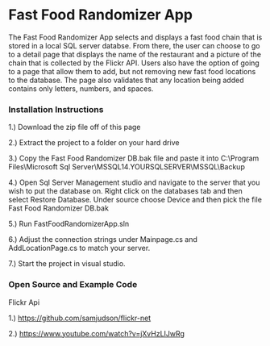 # Fast Food Randomizer App
The Fast Food Randomizer App selects and displays a fast food chain that is stored in a local SQL server databse. From there, the user can choose to go to a detail page that displays the name of the restaurant and a picture of the chain that is collected by the Flickr API. Users also have the option of going to a page that allow them to add, but not removing new fast food locations to the database. The page also validates that any location being added contains only letters, numbers, and spaces.  

### Installation Instructions

1.) Download the zip file off of this page

2.) Extract the project to a folder on your hard drive

3.) Copy the Fast Food Randomizer DB.bak file and paste it into C:\Program Files\Microsoft Sql Server\MSSQL14.YOURSQLSERVER\MSSQL\Backup

4.) Open Sql Server Management studio and navigate to the server that you wish to put the database on. Right click on the databases tab and then select Restore Database. Under source choose Device and then pick the file Fast Food Randomizer DB.bak

5.) Run FastFoodRandomizerApp.sln

6.) Adjust the connection strings under Mainpage.cs and AddLocationPage.cs to match your server. 

7.) Start the project in visual studio.

### Open Source and Example Code

Flickr Api 

1.) https://github.com/samjudson/flickr-net

2.) https://www.youtube.com/watch?v=jXvHzLIJwRg
